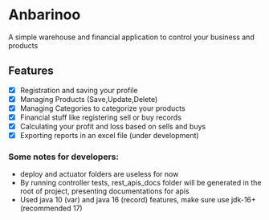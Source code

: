 # Anbarinoo

A simple warehouse and financial application to control your business and products

## Features

- [x] Registration and saving your profile
- [x] Managing Products (Save,Update,Delete)
- [x] Managing Categories to categorize your products
- [x] Financial stuff like registering sell or buy records
- [x] Calculating your profit and loss based on sells and buys
- [x] Exporting reports in an excel file (under development)

### Some notes for developers:

- deploy and actuator folders are useless for now
- By running controller tests, rest_apis_docs folder will be generated in the root of project, presenting documentations
  for apis
- Used java 10 (var) and java 16 (record) features, make sure use jdk-16+(recommended 17)